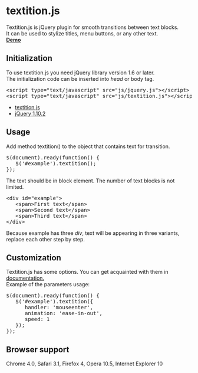 <h1>textition.js</h1>
Textition.js is jQuery plugin for smooth transitions between text blocks. 
<br>
It can be used to stylize titles, menu buttons, or any other text.
<br>
<b><a href="http://dimajt.github.io/textition.js/#demos" target="_blank">Demo</a></b>


<h2>Initialization</h2>
To use textition.js you need jQuery library version 1.6 or later.
<br>
The initialization code can be inserted into <i>head</i> or body tag.

<pre>
&lt;script type="text/javascript" src="js/jquery.js"&gt;&lt;/script&gt;
&lt;script type="text/javascript" src="js/textition.js"&gt;&lt;/script&gt;
</pre>

<ul>
<li><a href="http://dimajt.github.io/textition.js/js/textition.js" target="_blank">textition.js</a></li>
<li><a href="http://code.jquery.com/jquery-1.10.2.min.js" target="_blank">jQuery 1.10.2</a></li>
</ul>

<h2>Usage</h2>
Add method textition() to the object that contains text for transition.
<pre>
$(document).ready(function() {
   $('#example').textition(); 
});
</pre>
The text should be in block element. The number of text blocks is not limited.
<pre>
&lt;div id="example"&gt;
   &lt;span&gt;First text&lt;/span&gt;
   &lt;span&gt;Second text&lt;/span&gt;
   &lt;span&gt;Third text&lt;/span&gt;
&lt;/div&gt;   
</pre>

Because example has three <i>div</i>, text will be appearing in three variants, replace each other step by step.

<h2>Customization</h2>
Textition.js has some options. You can get acquainted with them in <a href="http://dimajt.github.io/textition.js/#docs" target="_blank">documentation.</a>
<br>
Example of the parameters usage:
<pre>
$(document).ready(function() {
   $('#example').textition({
      handler: 'mouseenter',
      animation: 'ease-in-out',
      speed: 1
   });
});                  
</pre>

<h2>Browser support</h2>
Chrome 4.0, Safari 3.1, Firefox 4, Opera 10.5, Internet Explorer 10
